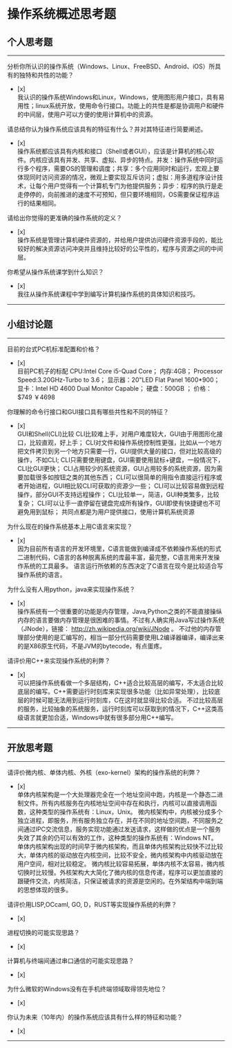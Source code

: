 # 操作系统概述思考题

## 个人思考题

---

分析你所认识的操作系统（Windows、Linux、FreeBSD、Android、iOS）所具有的独特和共性的功能？
- [x]  
我认识的操作系统Windows和Linux，Windows，使用图形用户接口，具有易用性；linux系统开放，使用命令行接口。功能上的共性是都是协调用户和硬件的中间层，使用户可以方便的使用计算机中的资源。
>  

请总结你认为操作系统应该具有的特征有什么？并对其特征进行简要阐述。
- [x]  
操作系统都应该具有内核和接口（Shell或者GUI），应该是计算机的核心软件。内核应该具有并发、共享、虚拟、异步的特点。并发：操作系统中同时运行多个程序，需要OS的管理和调度；共享：多个应用同时和运行，宏观上要体现同时访问资源的情况，微观上要实现互斥访问；虚拟：用多道程序设计技术，让每个用户觉得有一个计算机专门为他提供服务；异步：程序的执行是走走停停的，向前推进的速度不可预知，但只要环境相同，OS需要保证程序运行的结果相同。
>   

请给出你觉得的更准确的操作系统的定义？
- [x]  
操作系统是管理计算机硬件资源的，并给用户提供访问硬件资源手段的，能比较好的解决资源访问冲突并且维持比较好的公平性的，程序与资源之间的中间层。
>   

你希望从操作系统课学到什么知识？
- [x]  
我往从操作系统课程中学到编写计算机操作系统的具体知识和技巧。
>   

---

## 小组讨论题

---

目前的台式PC机标准配置和价格？
- [x]  
目前PC机子的标配
CPU:Intel Core i5-Quad Core；
内存:4GB；
Processor Speed:3.20GHz-Turbo to 3.6；
显示器：20"LED Flat Panel 1600*900；
显卡：Intel HD 4600 Dual Monitor Capable；
硬盘：500GB ；
价格：$749 ￥4698
> 

你理解的命令行接口和GUI接口具有哪些共性和不同的特征？
- [x]  
GUI和Shell(CLI)比较
CLI比较难上手，对用户难度较大，GUI由于用图形化接口，比较直观，好上手；
CLI对文件和操作系统控制性更强，比如从一个地方把文件拷贝到另一个地方只需要一行，GUI提供大量的接口，但对比较高级的操作，不如CLI;
CLI只需要使用键盘，GUI需要使用鼠标+键盘，一般情况下，CLI比GUI更快；
CLI占用较少的系统资源，GUI占用较多的系统资源，因为需要加载很多如按钮之类的其他东西；
CLI可以很简单的用指令直接运行程序或者开始进程，GUI相比较CLI可获取的资源少一些；
CLI可以比较容易做到远程操作，部分GUI不支持远程操作；
CLI比较单一，简洁，GUI种类繁多，比较复杂；
CLI可以让手一直停留在键盘完成所有操作，GUI即使有快捷键也不可避免用到鼠标；
共同点都是为用户提供接口，使用计算机系统资源
> 

为什么现在的操作系统基本上用C语言来实现？
- [x]  
因为目前所有语言的开发环境里，C语言能做到编译成不依赖操作系统的形式二进制代码，C语言的各种脱离系统的库最丰富，最完整，C语言用来开发操作系统的工具最多。
语言运行所依赖的东西决定了C语言在现今是比较适合写操作系统的语言。
>  

为什么没有人用python，java来实现操作系统？
- [x]  
操作系统有一个很重要的功能是内存管理，Java,Python之类的不能直接操纵内存的语言要做内存管理是很困难的事情。不过有人确实用Java写过操作系统（JNode），链接： http://zh.wikipedia.org/wiki/JNode 。
不过他的内存管理部分使用的是汇编写的，相当一部分代码需要使用L2编译器编译，编译出来的是X86原生代码，不是JVM的bytecode，有点蛋疼。
>  

请评价用C++来实现操作系统的利弊？
- [x]  
可以把操作系统看做一个多层结构，C++适合比较高层的编写，不太适合比较底层的编写。C++需要运行时刻库来实现很多功能（比如异常处理），比较底层的时候可能无法用到运行时刻库，C在这时就显得比较合适。
不过比较高层的服务，比较抽象的系统服务，运行时刻库可以获取到的情况下，C++这类高级语言就更加合适，Windows中就有很多部分用C++编写。
>  

---

## 开放思考题

---

请评价微内核、单体内核、外核（exo-kernel）架构的操作系统的利弊？
- [x]  
单体内核架构是一个大处理器完全在一个地址空间中跑，内核是一个静态二进制文件。所有内核服务在内核地址空间中存在和执行，内核可以直接调用函数，这种类型的操作系统有：Linux，Unix。
微内核架构中，内核被分成多个独立进程，即服务，所有服务独立存在，并在不同的地址空间跑，不同服务之间通过IPC交流信息，服务实现功能通过发送请求，这样做的优点是一个服务失效了其余的仍可以有效的工作，这种类型的操作系统有：Windows NT。
单体内核架构出现的时间早于微内核架构，而且单体内核架构比较快不过比较大，单体内核的驱动放在内核空间，比较不安全，微内核架构中内核驱动放在用户空间，相对比较稳定。
微内核比较容易拓展，单体内核不太容易，微内核切换时比较慢。外核架构大大简化了微内核的信息传递，程序可以更加直接的跟硬件交流，内核简洁，只保证被请求的资源是空闲的。在外架结构中端到端的思想体现的很多。
>  

请评价用LISP,OCcaml, GO, D，RUST等实现操作系统的利弊？
- [x]  

>  

进程切换的可能实现思路？
- [x]  

>  

计算机与终端间通过串口通信的可能实现思路？
- [x]  

>  

为什么微软的Windows没有在手机终端领域取得领先地位？
- [x]  

>  

你认为未来（10年内）的操作系统应该具有什么样的特征和功能？
- [x]  

>  

---
